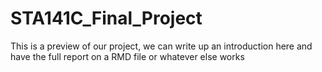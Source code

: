 # STA141C_Final_Project

This is a preview of our project, we can write up an introduction here and have the full report on a RMD file or whatever else works
